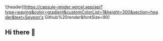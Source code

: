 ![header](https://capsule-render.vercel.app/api?type=waving&color=gradient&customColorList=1&height=300&section=header&text=Seyeon's Github%20render&fontSize=90)
## Hi there 👋
<!--
**seyeon102424/seyeon102424** is a ✨ _special_ ✨ repository because its `README.md` (this file) appears on your GitHub profile.

Here are some ideas to get you started:

- 🔭 I’m currently working on ...
- 🌱 I’m currently learning ...
- 👯 I’m looking to collaborate on ...
- 🤔 I’m looking for help with ...
- 💬 Ask me about ...
- 📫 How to reach me: ...
- 😄 Pronouns: ...
- ⚡ Fun fact: ...
-->
